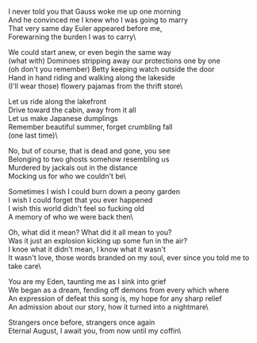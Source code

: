 I never told you that Gauss woke me up one morning\
And he convinced me I knew who I was going to marry\
That very same day Euler appeared before me,\
Forewarning the burden I was to carry\

We could start anew, or even begin the same way\
(what with) Dominoes stripping away our protections one by one\
(oh don't you remember) Betty keeping watch outside the door\
Hand in hand riding and walking along the lakeside\
(I'll wear those) flowery pajamas from the thrift store\

Let us ride along the lakefront\
Drive toward the cabin, away from it all\
Let us make Japanese dumplings\
Remember beautiful summer, forget crumbling fall\
(one last time)\

No, but of course, that is dead and gone, you see\
Belonging to two ghosts somehow resembling us\
Murdered by jackals out in the distance\
Mocking us for who we couldn't be\

Sometimes I wish I could burn down a peony garden\
I wish I could forget that you ever happened\
I wish this world didn't feel so fucking old\
A memory of who we were back then\

Oh, what did it mean? What did it all mean to you?\
Was it just an explosion kicking up some fun in the air?\
I knoe what it didn't mean, I know what it wasn't\
It wasn't love, those words branded on my soul, ever since you told me to take care\

You are my Eden, taunting me as I sink into grief\
We began as a dream, fending off demons from every which where\
An expression of defeat this song is, my hope for any sharp relief\
An admission about our story, how it turned into a nightmare\

Strangers once before, strangers once again\
Eternal August, I await you, from now until my coffin\